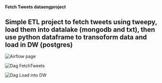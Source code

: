 #### Fetch Tweets dataengproject
## Simple ETL project to fetch tweets using tweepy, load them into datalake (mongodb and txt), then use python dataframe to transoform data and load in DW (postgres)



![Airflow page](/fdzanette/dataengproject/Airflow.jpg)

![Dag FetchTweets](/fdzanette/dataengproject/FetchTweets.jpg)

![Dag Load into DW](/fdzanette/dataengproject/Load_To_Dw.jpg)
